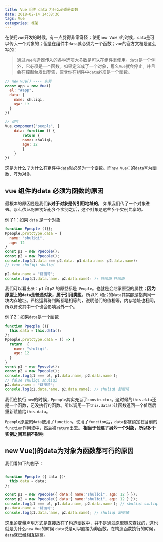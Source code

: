 ```yaml
---
title: Vue 组件 data 为什么必须是函数
date: 2018-02-14 14:58:36
tags: Vue
categories: 框架
---
```


在使用`vue`开发的时候，有一点觉得非常奇怪；使用`new Vue()`的时候，`data`是可以传入一个对象的；但是在组件中`data`就必须为一个函数；`vue`的官方文档是这么写的：

> 通过`Vue`构造器传入的各种选项大多数是可以在组件里使用。`data`是一个例外，它必须是一个函数。如果定义成了一个对象，那么`Vue`就会停止。并且会在控制台发出警告，告诉你在组件中`data`必须是一个函数。

```js
// new Vue() ---- 实例
const app = new Vue({
  el: "#app",
  data: {
  	name: shuliqi,
  	age: 12
  }
})

// 组件
Vue.compoment("people", {
	data: function () {
		return {
        name: shuliqi,
        age: 12
		}
	}
})
```

这是为什么？为什么在组件中`data`就必须为一个函数。而`new Vue()`的`data`可为函数，可为对象

 <!--more-->

## vue 组件的data 必须为函数的原因

最根本的原因是是我们**js对于对象是传引用地址的**。 如果我们传了一个对象进去。那么依此配置初始化多个实例之后，这个对象是这些多个实例共享的。

例子1：如果 `data` 是一个对象

```javascript
function Ppeople (){};
Ppeople.prototype.data = {
  name: "shuliqi",
  age: 12
}
const p1 = new Ppeople();
const p2 = new Ppeople();
console.log(p1.data === p2.data, p1.data.name, p2.data.name); 
// true shuliqi shuliqi

p2.data.name = "舒丽琦";
console.log(p1.data.name, p2.data.name); // 舒丽琦 舒丽琦
```

我们可以看出来：`p1` 和 `p2` 的原型都是` People`。也就是会继承原型的属性；**因为 原型上的`data`是普通对象，属于引用类型**。所以`P1` 和`p2`的`data`其实都是指向同一块内存地址。严格运算符判断都是相等的，说明他们的值相等，内存地址也相同，所以修改其中一个也会影响另外一个。

例子2：如果`data`是一个函数

```javascript
function Ppeople (){
  this.data = this.data();
};
Ppeople.prototype.data = () => {
  return  {
    name: "shuliqi",
    age: 12
  }
}
const p1 = new Ppeople();
const p2 = new Ppeople();
console.log(p1 === p2, p1.data.name, p2.data.name ); 
// false shuliqi shuliqi
p2.data.name = "舒丽琦";
console.log(p1.data.name, p2.data.name); // shuliqi 舒丽琦
```

我们在执行 `new`的时候，`Ppeople`其实充当了`constructor`。这时候的`this.data`还是一个函数，还没执行的函数。所以调用一下`this.data()`让函数返回一个值然后重新赋值给`this.data`。

`Ppeople`原型的`data`使用了`function`。使用了`function`后，`data`都被锁定在当前的`function`作用域中，然后被`return`出去。 **相当于创建了另外一个对象，所以多个实例之间互相不影响**

## new Vue()的data为对象为函数都可行的原因

我们看如下的例子：

```javascript

function Ppeople ({ data }){
  this.data = data;
};

const p1 = new Ppeople({ data:{ name:"shuliqi", age: 12 } });
const p2 = new Ppeople({ data:{ name:"shuliqi", age: 12 } });
console.log(p1 === p2, p1.data.name, p2.data.name ); // shuliqi shuliqi
p2.data.name = "舒丽琦";
console.log(p1.data.name, p2.data.name); // shuliqi 舒丽琦
```

这里的变量声明方式是直接放在了构造函数中，并不是通过原型链来查找的，这也就是为什么`new Vue`的时候 `data`说是可以直接为非函数。在构造函数执行的时候，`data`就已经相互隔离。

















